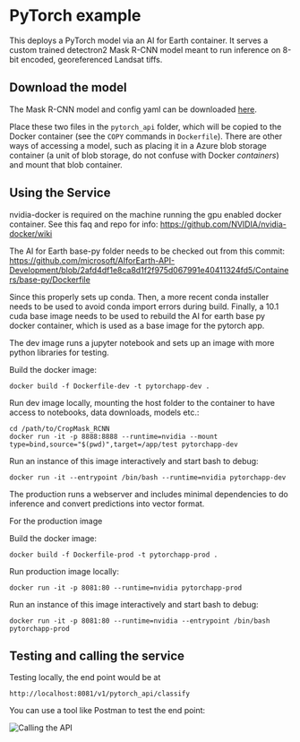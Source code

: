 # PyTorch example

This deploys a PyTorch model via an AI for Earth container. It serves a custom trained detectron2 Mask R-CNN model meant to run inference on 8-bit encoded, georeferenced Landsat tiffs.

## Download the model

The Mask R-CNN model and config yaml can be downloaded [here]().

Place these two files in the `pytorch_api` folder, which will be copied to the Docker container (see the `COPY` commands in `Dockerfile`). There are other ways of accessing a model, such as placing it in a Azure blob storage container (a unit of blob storage, do not confuse with Docker _containers_) and mount that blob container.

## Using the Service

nvidia-docker is required on the machine running the gpu enabled docker container. See this faq and repo for info: https://github.com/NVIDIA/nvidia-docker/wiki

The AI for Earth base-py folder needs to be checked out from this commit: https://github.com/microsoft/AIforEarth-API-Development/blob/2afd4df1e8ca8d1f2f975d067991e40411324fd5/Containers/base-py/Dockerfile

Since this properly sets up conda. Then, a more recent conda installer needs to be used to avoid conda import errors during build. Finally, a 10.1 cuda base image needs to be used to rebuild the AI for earth base py docker container, which is used as a base image for the pytorch app.

The dev image runs a jupyter notebook and sets up an image with more python libraries for testing.

Build the docker image:
```
docker build -f Dockerfile-dev -t pytorchapp-dev .
```

Run dev image locally, mounting the host folder to the container to have access to notebooks, data downloads, models etc.:
```
cd /path/to/CropMask_RCNN
docker run -it -p 8888:8888 --runtime=nvidia --mount type=bind,source="$(pwd)",target=/app/test pytorchapp-dev
```

Run an instance of this image interactively and start bash to debug:
```
docker run -it --entrypoint /bin/bash --runtime=nvidia pytorchapp-dev
```

The production runs a webserver and includes minimal dependencies to do inference and convert predictions into vector format.

For the production image

Build the docker image:
```
docker build -f Dockerfile-prod -t pytorchapp-prod .
```

Run production image locally:
```
docker run -it -p 8081:80 --runtime=nvidia pytorchapp-prod 
```

Run an instance of this image interactively and start bash to debug:
```
docker run -it -p 8081:80 --runtime=nvidia --entrypoint /bin/bash pytorchapp-prod
```


## Testing and calling the service

Testing locally, the end point would be at

```
http://localhost:8081/v1/pytorch_api/classify
```

You can use a tool like Postman to test the end point:

![Calling the API](../screenshots/postman_pytorch_api.png)

